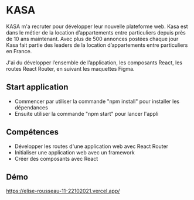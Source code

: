 # KASA 
KASA m'a recruter pour développer leur nouvelle plateforme web. Kasa est dans le métier de la location d’appartements entre particuliers depuis près de 10 ans maintenant. Avec plus de 500 annonces postées chaque jour Kasa fait partie des leaders de la location d’appartements entre particuliers en France.

J'ai du développer l’ensemble de l’application, les composants React, les routes React Router, en suivant les maquettes Figma.

## Start application 
 - Commencer par utiliser la commande "npm install" pour installer les dépendances
 - Ensuite utiliser la commande "npm start" pour lancer l'appli

## Compétences 
 - Développer les routes d'une application web avec React Router
 - Initialiser une application web avec un framework
 - Créer des composants avec React

## Démo
https://elise-rousseau-11-22102021.vercel.app/
